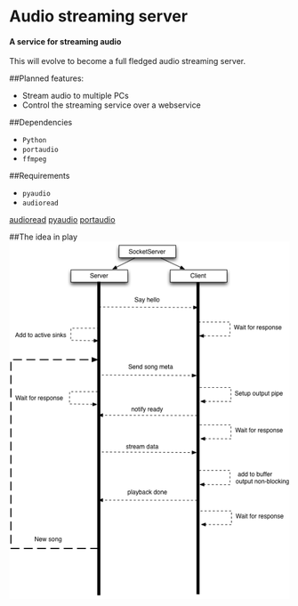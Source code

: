 # Audio streaming server
#### A service for streaming audio

This will evolve to become a full fledged audio streaming server.

##Planned features: 
* Stream audio to multiple PCs
* Control the streaming service over a webservice

##Dependencies
* `Python`
* `portaudio`
* `ffmpeg`

##Requirements
* `pyaudio`
* `audioread`

[audioread](https://github.com/sampsyo/audioread)
[pyaudio](http://people.csail.mit.edu/hubert/pyaudio/#downloads)
[portaudio](https://subversion.assembla.com/svn/portaudio/portaudio/)


##The idea in play
![explanation](overview.png "How it works")